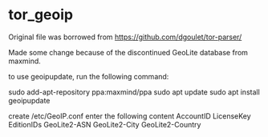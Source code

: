 # tor_geoip

Original file was borrowed from https://github.com/dgoulet/tor-parser/

Made some change because of the discontinued GeoLite database from maxmind.

to use geoipupdate, run the following command:

sudo add-apt-repository ppa:maxmind/ppa
sudo apt update
sudo apt install geoipupdate

create /etc/GeoIP.conf
enter the following content
AccountID 
LicenseKey 
EditionIDs GeoLite2-ASN GeoLite2-City GeoLite2-Country
